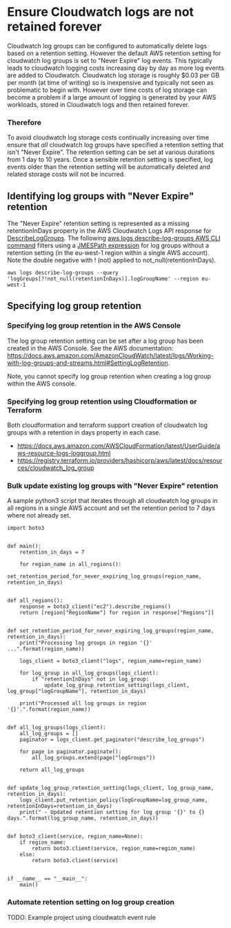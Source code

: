 # Ensure Cloudwatch logs are not retained forever

Cloudwatch log groups can be configured to automatically delete logs based on a retention setting. However the default AWS retention setting for cloudwatch log groups is set to "Never Expire" log events. This typically leads to cloudwatch logging costs increasing day by day as more log events are added to Cloudwatch. Cloudwatch log storage is roughly $0.03 per GB per month (at time of writing) so is inexpensive and typically not seen as problematic to begin with. However over time costs of log storage can become a problem if a large amount of logging is generated by your AWS workloads, stored in Cloudwatch logs and then retained forever. 

### Therefore

To avoid cloudwatch log storage costs continually increasing over time ensure that *all* cloudwatch log groups have specified a retention setting that isn't "Never Expire". The retention setting can be set at various durations from 1 day to 10 years. Once a sensible retention setting is specified, log events older than the retention setting will be automatically deleted and related storage costs will not be incurred.

## Identifying log groups with "Never Expire" retention

The "Never Expire" retention setting is represented as a missing retentionInDays property in the AWS Cloudwatch Logs API response for [DescribeLogGroups](https://docs.aws.amazon.com/AmazonCloudWatchLogs/latest/APIReference/API_DescribeLogGroups.html). The following [aws logs describe-log-groups AWS CLI command](https://docs.aws.amazon.com/cli/latest/reference/logs/describe-log-groups.html) filters using a [JMESPath expression](https://docs.aws.amazon.com/cli/latest/userguide/cli-usage-output.html#cli-usage-output-filter) for log groups without a retention setting (in the eu-west-1 region within a single AWS account). Note the double negative with ! (not) applied to not_null(retentionInDays).    

```aws logs describe-log-groups --query 'logGroups[?!not_null(retentionInDays)].logGroupName' --region eu-west-1```

## Specifying log group retention

### Specifying log group retention in the AWS Console

The log group retention setting can be set after a log group has been created in the AWS Console. See the AWS documentation: https://docs.aws.amazon.com/AmazonCloudWatch/latest/logs/Working-with-log-groups-and-streams.html#SettingLogRetention.

Note, you cannot specify log group retention when creating a log group within the AWS console. 

### Specifying log group retention using Cloudformation or Terraform

Both cloudformation and terraform support creation of cloudwatch log groups with a retention in days property in each case.
* https://docs.aws.amazon.com/AWSCloudFormation/latest/UserGuide/aws-resource-logs-loggroup.html
* https://registry.terraform.io/providers/hashicorp/aws/latest/docs/resources/cloudwatch_log_group

### Bulk update existing log groups with "Never Expire" retention

A sample python3 script that iterates through all cloudwatch log groups in all regions in a single AWS account and set the retention period to 7 days where not already set. 
```python3
import boto3


def main():
    retention_in_days = 7

    for region_name in all_regions():
        set_retention_period_for_never_expiring_log_groups(region_name, retention_in_days)


def all_regions():
    response = boto3_client("ec2").describe_regions()
    return [region["RegionName"] for region in response["Regions"]]


def set_retention_period_for_never_expiring_log_groups(region_name, retention_in_days):
    print("Processing log groups in region '{}' ...".format(region_name))

    logs_client = boto3_client("logs", region_name=region_name)

    for log_group in all_log_groups(logs_client):
        if "retentionInDays" not in log_group:
            update_log_group_retention_setting(logs_client, log_group["logGroupName"], retention_in_days)

    print("Processed all log groups in region '{}'.".format(region_name))


def all_log_groups(logs_client):
    all_log_groups = []
    paginator = logs_client.get_paginator("describe_log_groups")

    for page in paginator.paginate():
        all_log_groups.extend(page["logGroups"])

    return all_log_groups


def update_log_group_retention_setting(logs_client, log_group_name, retention_in_days):
    logs_client.put_retention_policy(logGroupName=log_group_name, retentionInDays=retention_in_days)
    print(" - Updated retention setting for log group '{}' to {} days.".format(log_group_name, retention_in_days))


def boto3_client(service, region_name=None):
    if region_name:
        return boto3.client(service, region_name=region_name)
    else:
        return boto3.client(service)


if __name__ == "__main__":
    main()

```

### Automate retention setting on log group creation

TODO: Example project using cloudwatch event rule

